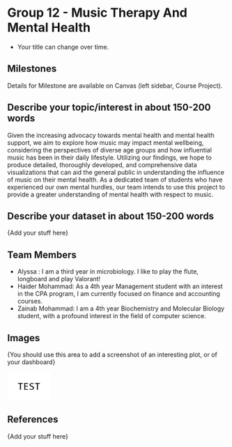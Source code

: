 # Group 12 - Music Therapy And Mental Health

- Your title can change over time.

## Milestones

Details for Milestone are available on Canvas (left sidebar, Course Project).

## Describe your topic/interest in about 150-200 words

Given the increasing advocacy towards mental health and mental health support, we aim to explore how music may impact mental wellbeing, considering the perspectives of diverse age groups and how influential music has been in their daily lifestyle. Utilizing our findings, we hope to produce detailed, thoroughly developed, and comprehensive data visualizations that can aid the general public in understanding the influence of music on their mental health. As a dedicated team of students who have experienced our own mental hurdles, our team intends to use this project to provide a greater understanding of mental health with respect to music. 

## Describe your dataset in about 150-200 words

{Add your stuff here}

## Team Members

- Alyssa : I am a third year in microbiology. I like to play the flute, longboard and play Valorant!
- Haider Mohammad: As a 4th year Management student with an interest in the CPA program, I am currently focused on finance and accounting courses.
- Zainab Mohammad: I am a 4th year Biochemistry and Molecular Biology student, with a profound interest in the field of computer science.  

## Images

{You should use this area to add a screenshot of an interesting plot, or of your dashboard}

<img src ="images/test.png" width="100px">

## References

{Add your stuff here}



